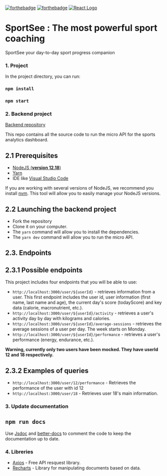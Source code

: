 [![forthebadge](https://forthebadge.com/images/badges/made-with-javascript.svg)](https://forthebadge.com)
[![forthebadge](https://forthebadge.com/images/badges/uses-css.svg)](https://forthebadge.com)
[![React Logo](https://img.icons8.com/color/48/000000/react-native.png)](https://icons8.com/icon/123603/react-native)

# SportSee : **The most powerful sport coaching**


SportSee your day-to-day sport progress companion


### 1. Project

In the project directory, you can run:

### `npm install`

### `npm start`

### 2. Backend project

[Backend repository](https://github.com/OpenClassrooms-Student-Center/P9-front-end-dashboard)

This repo contains all the source code to run the micro API for the sports analytics dashboard.

## 2.1 Prerequisites

- [NodeJS (**version 12.18**)](https://nodejs.org/en/)
- [Yarn](https://yarnpkg.com/)
- IDE like [Visual Studio Code](https://code.visualstudio.com/)

If you are working with several versions of NodeJS, we recommend you install [nvm](https://github.com/nvm-sh/nvm). This tool will allow you to easily manage your NodeJS versions.

## 2.2 Launching the backend project

- Fork the repository
- Clone it on your computer.
- The `yarn` command will allow you to install the dependencies.
- The `yarn dev` command will allow you to run the micro API.

## 2.3. Endpoints

## 2.3.1 Possible endpoints

This project includes four endpoints that you will be able to use: 

- `http://localhost:3000/user/${userId}` - retrieves information from a user. This first endpoint includes the user id, user information (first name, last name and age), the current day's score (todayScore) and key data (calorie, macronutrient, etc.).
- `http://localhost:3000/user/${userId}/activity` - retrieves a user's activity day by day with kilograms and calories.
- `http://localhost:3000/user/${userId}/average-sessions` - retrieves the average sessions of a user per day. The week starts on Monday.
- `http://localhost:3000/user/${userId}/performance` - retrieves a user's performance (energy, endurance, etc.).


**Warning, currently only two users have been mocked. They have userId 12 and 18 respectively.**

## 2.3.2 Examples of queries

- `http://localhost:3000/user/12/performance` - Retrieves the performance of the user with id 12
- `http://localhost:3000/user/18` - Retrieves user 18's main information.

### 3. Update documentation

## `npm run docs`

Use [Jsdoc](https://jsdoc.app/index.html) and [better-docs](https://github.com/SoftwareBrothers/better-docs) to comment the code to keep the documentation up to date.

### 4. Libreries

- [Axios](https://www.npmjs.com/package/axios) - Free API resquest library.
- [Recharts](https://recharts.org/en-US/) - Library for manipulating documents based on data.